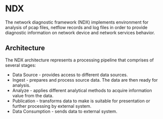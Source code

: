 # NDX
The network diagnostic framework (NDX) implements environment for analysis of pcap files,
netflow records and log files in order to provide diagnostic information on network device
and network services behavior.


## Architecture

The NDX architecture represents a processing pipeline that comprises of several stages:
* Data Source - provides access to different data sources. 
* Ingest - prepares and process source data. The data are then ready for analysis. 
* Analyze - applies different analytical methods to acquire information value from the data.
* Publication - transforms data to make is suitable for presentation or further processing by external system.
* Data Consumption - sends data to external system.